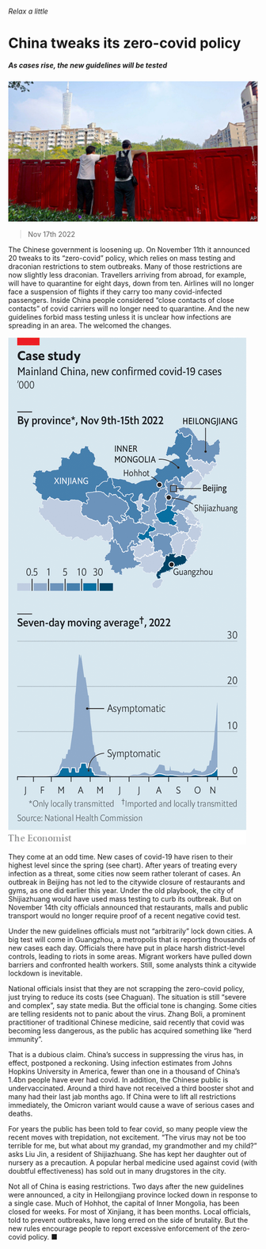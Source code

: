###### Relax a little

# China tweaks its zero-covid policy 

##### As cases rise, the new guidelines will be tested 

![image](images/20221119_CNP502.jpg) 

> Nov 17th 2022 

The Chinese government is loosening up. On November 11th it announced 20 tweaks to its “zero-covid” policy, which relies on mass testing and draconian restrictions to stem outbreaks. Many of those restrictions are now slightly less draconian. Travellers arriving from abroad, for example, will have to quarantine for eight days, down from ten. Airlines will no longer face a suspension of flights if they carry too many covid-infected passengers. Inside China people considered “close contacts of close contacts” of covid carriers will no longer need to quarantine. And the new guidelines forbid mass testing unless it is unclear how infections are spreading in an area. The  welcomed the changes.

![image](images/20221119_CNC756.png) 


They come at an odd time. New cases of covid-19 have risen to their highest level since the spring (see chart). After years of treating every infection as a threat, some cities now seem rather tolerant of cases. An outbreak in Beijing has not led to the citywide closure of restaurants and gyms, as one did earlier this year. Under the old playbook, the city of Shijiazhuang would have used mass testing to curb its outbreak. But on November 14th city officials announced that restaurants, malls and public transport would no longer require proof of a recent negative covid test.

Under the new guidelines officials must not “arbitrarily” lock down cities. A big test will come in Guangzhou, a metropolis that is reporting thousands of new cases each day. Officials there have put in place harsh district-level controls, leading to riots in some areas. Migrant workers have pulled down barriers and confronted health workers. Still, some analysts think a citywide lockdown is inevitable.

National officials insist that they are not scrapping the zero-covid policy, just trying to reduce its costs (see Chaguan). The situation is still “severe and complex”, say state media. But the official tone is changing. Some cities are telling residents not to panic about the virus. Zhang Boli, a prominent practitioner of traditional Chinese medicine, said recently that covid was becoming less dangerous, as the public has acquired something like “herd immunity”.

That is a dubious claim. China’s success in suppressing the virus has, in effect, postponed a reckoning. Using infection estimates from Johns Hopkins University in America, fewer than one in a thousand of China’s 1.4bn people have ever had covid. In addition, the Chinese public is undervaccinated. Around a third have not received a third booster shot and many had their last jab months ago. If China were to lift all restrictions immediately, the Omicron variant would cause a wave of serious cases and deaths.

For years the public has been told to fear covid, so many people view the recent moves with trepidation, not excitement. “The virus may not be too terrible for me, but what about my grandad, my grandmother and my child?” asks Liu Jin, a resident of Shijiazhuang. She has kept her daughter out of nursery as a precaution. A popular herbal medicine used against covid (with doubtful effectiveness) has sold out in many drugstores in the city.

Not all of China is easing restrictions. Two days after the new guidelines were announced, a city in Heilongjiang province locked down in response to a single case. Much of Hohhot, the capital of Inner Mongolia, has been closed for weeks. For most of Xinjiang, it has been months. Local officials, told to prevent outbreaks, have long erred on the side of brutality. But the new rules encourage people to report excessive enforcement of the zero-covid policy. ■



